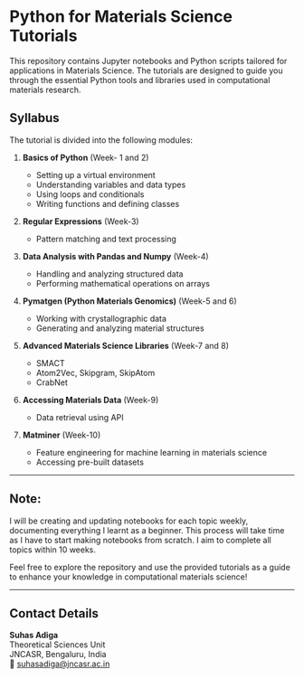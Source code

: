 # Python for Materials Science Tutorials

This repository contains Jupyter notebooks and Python scripts tailored for applications in Materials Science. The tutorials are designed to guide you through the essential Python tools and libraries used in computational materials research.

## Syllabus
The tutorial is divided into the following modules:

1. **Basics of Python** (Week- 1 and 2)
   - Setting up a virtual environment
   - Understanding variables and data types
   - Using loops and conditionals
   - Writing functions and defining classes

2. **Regular Expressions** (Week-3)
   - Pattern matching and text processing

3. **Data Analysis with Pandas and Numpy** (Week-4)
   - Handling and analyzing structured data
   - Performing mathematical operations on arrays

4. **Pymatgen (Python Materials Genomics)** (Week-5 and 6)
   - Working with crystallographic data
   - Generating and analyzing material structures

12. **Advanced Materials Science Libraries** (Week-7 and 8)
    - SMACT
    - Atom2Vec, Skipgram, SkipAtom
    - CrabNet

5. **Accessing Materials Data** (Week-9)
   - Data retrieval using API

6. **Matminer** (Week-10)
   - Feature engineering for machine learning in materials science
   - Accessing pre-built datasets
     

---
## Note:
I will be creating and updating notebooks for each topic weekly, documenting everything I learnt as a beginner. This process will take time as I have to start making notebooks from scratch. I aim to complete all topics within 10 weeks.

Feel free to explore the repository and use the provided tutorials as a guide to enhance your knowledge in computational materials science!

---
## Contact Details

**Suhas Adiga**  
Theoretical Sciences Unit  
JNCASR, Bengaluru, India  
📧 [suhasadiga@jncasr.ac.in](mailto:suhasadiga@jncasr.ac.in)
